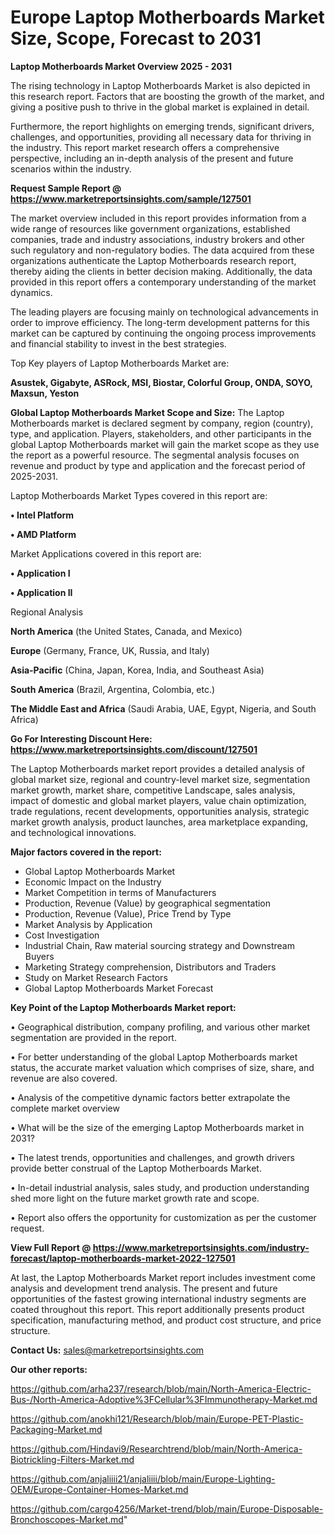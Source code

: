 # Europe Laptop Motherboards Market Size, Scope, Forecast to 2031

<Strong> Laptop Motherboards Market Overview 2025 - 2031</strong>

The rising technology in Laptop Motherboards Market is also depicted in this research report. Factors that are boosting the growth of the market, and giving a positive push to thrive in the global market is explained in detail.

Furthermore, the report highlights on emerging trends, significant drivers, challenges, and opportunities, providing all necessary data for thriving in the industry. This report market research offers a comprehensive perspective, including an in-depth analysis of the present and future scenarios within the industry.

<strong>Request Sample Report @ <a href=https://www.marketreportsinsights.com/sample/127501>https://www.marketreportsinsights.com/sample/127501</a></strong>

The market overview included in this report provides information from a wide range of resources like government organizations, established companies, trade and industry associations, industry brokers and other such regulatory and non-regulatory bodies. The data acquired from these organizations authenticate the Laptop Motherboards research report, thereby aiding the clients in better decision making. Additionally, the data provided in this report offers a contemporary understanding of the market dynamics.

The leading players are focusing mainly on technological advancements in order to improve efficiency. The long-term development patterns for this market can be captured by continuing the ongoing process improvements and financial stability to invest in the best strategies.

Top Key players of Laptop Motherboards Market are:

<strong>Asustek, Gigabyte, ASRock, MSI, Biostar, Colorful Group, ONDA, SOYO, Maxsun, Yeston</strong>

<strong><b>Global Laptop Motherboards Market Scope and Size:</b></strong>
The Laptop Motherboards market is declared segment by company, region (country), type, and application. Players, stakeholders, and other participants in the global Laptop Motherboards market will gain the market scope as they use the report as a powerful resource. The segmental analysis focuses on revenue and product by type and application and the forecast period of 2025-2031.

Laptop Motherboards Market Types covered in this report are:

<strong>• Intel Platform

• AMD Platform</strong>

Market Applications covered in this report are:

<strong>• Application I

• Application II</strong> 

Regional Analysis

<strong>North America</strong> (the United States, Canada, and Mexico)

<strong>Europe</strong> (Germany, France, UK, Russia, and Italy)

<strong>Asia-Pacific</strong> (China, Japan, Korea, India, and Southeast Asia)

<strong>South America</strong> (Brazil, Argentina, Colombia, etc.)

<strong>The Middle East and Africa</strong> (Saudi Arabia, UAE, Egypt, Nigeria, and South Africa)

<strong>Go For Interesting Discount Here: <a href=https://www.marketreportsinsights.com/discount/127501>https://www.marketreportsinsights.com/discount/127501</a></strong>

The Laptop Motherboards market report provides a detailed analysis of global market size, regional and country-level market size, segmentation market growth, market share, competitive Landscape, sales analysis, impact of domestic and global market players, value chain optimization, trade regulations, recent developments, opportunities analysis, strategic market growth analysis, product launches, area marketplace expanding, and technological innovations.

<strong><b>Major factors covered in the report:</b></strong>
<ul>
  <li>Global Laptop Motherboards Market </li>
  <li>Economic Impact on the Industry</li>
  <li>Market Competition in terms of Manufacturers</li>
  <li>Production, Revenue (Value) by geographical segmentation</li>
  <li>Production, Revenue (Value), Price Trend by Type</li>
  <li>Market Analysis by Application</li>
  <li>Cost Investigation</li>
  <li>Industrial Chain, Raw material sourcing strategy and Downstream Buyers</li>
  <li>Marketing Strategy comprehension, Distributors and Traders</li>
  <li>Study on Market Research Factors</li>
  <li>Global Laptop Motherboards Market Forecast</li>
</ul>

<strong><b>Key Point of the Laptop Motherboards Market report:</b></strong>

• Geographical distribution, company profiling, and various other market segmentation are provided in the report.

• For better understanding of the global Laptop Motherboards market status, the accurate market valuation which comprises of size, share, and revenue are also covered.

• Analysis of the competitive dynamic factors better extrapolate the complete market overview

• What will be the size of the emerging Laptop Motherboards market in 2031?

• The latest trends, opportunities and challenges, and growth drivers provide better construal of the Laptop Motherboards Market.

• In-detail industrial analysis, sales study, and production understanding shed more light on the future market growth rate and scope.

• Report also offers the opportunity for customization as per the customer request.

<strong><b>View Full Report @ <a href=https://www.marketreportsinsights.com/industry-forecast/laptop-motherboards-market-2022-127501>https://www.marketreportsinsights.com/industry-forecast/laptop-motherboards-market-2022-127501</a></b></strong>


At last, the Laptop Motherboards Market report includes investment come analysis and development trend analysis. The present and future opportunities of the fastest growing international industry segments are coated throughout this report. This report additionally presents product specification, manufacturing method, and product cost structure, and price structure.

<strong>Contact Us:</strong>
sales@marketreportsinsights.com

<strong>Our other reports:</strong>

<a href=https://github.com/arha237/research/blob/main/North-America-Electric-Bus-/North-America-Adoptive%3FCellular%3FImmunotherapy-Market.md>https://github.com/arha237/research/blob/main/North-America-Electric-Bus-/North-America-Adoptive%3FCellular%3FImmunotherapy-Market.md</a>

<a href=https://github.com/anokhi121/Research/blob/main/Europe-PET-Plastic-Packaging-Market.md>https://github.com/anokhi121/Research/blob/main/Europe-PET-Plastic-Packaging-Market.md</a>

<a href=https://github.com/Hindavi9/Researchtrend/blob/main/North-America-Biotrickling-Filters-Market.md>https://github.com/Hindavi9/Researchtrend/blob/main/North-America-Biotrickling-Filters-Market.md</a>

<a href=https://github.com/anjaliiii21/anjaliiii/blob/main/Europe-Lighting-OEM/Europe-Container-Homes-Market.md>https://github.com/anjaliiii21/anjaliiii/blob/main/Europe-Lighting-OEM/Europe-Container-Homes-Market.md</a>

<a href=https://github.com/cargo4256/Market-trend/blob/main/Europe-Disposable-Bronchoscopes-Market.md>https://github.com/cargo4256/Market-trend/blob/main/Europe-Disposable-Bronchoscopes-Market.md</a>"
